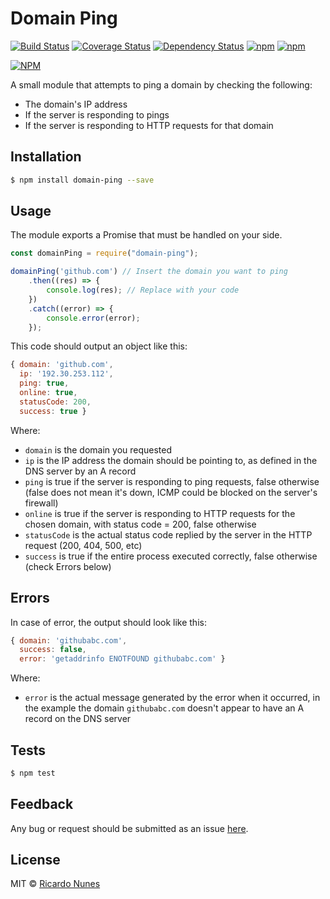 # Domain Ping

[![Build Status](https://travis-ci.org/ricardonunesdev/domain-ping.svg?branch=master)](https://travis-ci.org/ricardonunesdev/domain-ping) [![Coverage Status](https://coveralls.io/repos/github/ricardonunesdev/domain-ping/badge.svg?branch=master)](https://coveralls.io/github/ricardonunesdev/domain-ping?branch=master) [![Dependency Status](https://gemnasium.com/badges/github.com/ricardonunesdev/domain-ping.svg)](https://gemnasium.com/github.com/ricardonunesdev/domain-ping) [![npm](https://img.shields.io/npm/v/domain-ping.svg)](https://www.npmjs.com/package/domain-ping) [![npm](https://img.shields.io/npm/l/domain-ping.svg)](https://github.com/ricardonunesdev/domain-ping/blob/master/LICENSE)

[![NPM](https://nodei.co/npm/domain-ping.png)](https://nodei.co/npm/domain-ping/)

A small module that attempts to ping a domain by checking the following:

 - The domain's IP address
 - If the server is responding to pings
 - If the server is responding to HTTP requests for that domain

## Installation

```sh
$ npm install domain-ping --save
```

## Usage

The module exports a Promise that must be handled on your side.

```js
const domainPing = require("domain-ping");

domainPing('github.com') // Insert the domain you want to ping
    .then((res) => {
        console.log(res); // Replace with your code
    })
    .catch((error) => {
        console.error(error);
    });
```

This code should output an object like this:

```js
{ domain: 'github.com',
  ip: '192.30.253.112',
  ping: true,
  online: true,
  statusCode: 200,
  success: true }
```

Where:

 - `domain` is the domain you requested
 - `ip` is the IP address the domain should be pointing to, as defined in the DNS server by an A record
 - `ping` is true if the server is responding to ping requests, false otherwise (false does not mean it's down, ICMP could be blocked on the server's firewall)
 - `online` is true if the server is responding to HTTP requests for the chosen domain, with status code = 200, false otherwise
 - `statusCode` is the actual status code replied by the server in the HTTP request (200, 404, 500, etc)
 - `success` is true if the entire process executed correctly, false otherwise (check Errors below)

## Errors

In case of error, the output should look like this:

```js
{ domain: 'githubabc.com',
  success: false,
  error: 'getaddrinfo ENOTFOUND githubabc.com' }
```

Where:

 - `error` is the actual message generated by the error when it occurred, in the example the domain `githubabc.com` doesn't appear to have an A record on the DNS server

## Tests

```sh
$ npm test
```

## Feedback

Any bug or request should be submitted as an issue [here](https://github.com/ricardonunesdev/domain-ping/issues).

## License

MIT © [Ricardo Nunes](https://github.com/ricardonunesdev)
